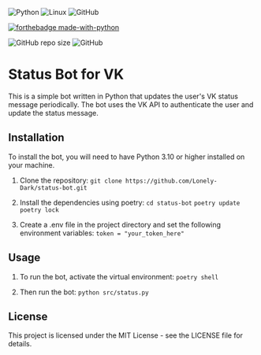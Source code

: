 ![Python](https://img.shields.io/badge/python-3670A0?style=for-the-badge&logo=python&logoColor=ffdd54)
![Linux](https://img.shields.io/badge/Linux-FCC624?style=for-the-badge&logo=linux&logoColor=black)
![GitHub](https://img.shields.io/badge/github-%23121011.svg?style=for-the-badge&logo=github&logoColor=white)

[![forthebadge made-with-python](http://ForTheBadge.com/images/badges/made-with-python.svg)](https://www.python.org/)

![GitHub repo size](https://img.shields.io/github/repo-size/Lonely-Dark/status-bot?style=flat-square)
![GitHub](https://img.shields.io/github/license/Lonely-Dark/status-bot?style=flat-square)

# Status Bot for VK
This is a simple bot written in Python that updates the user's VK status message periodically. The bot uses the VK API to authenticate the user and update the status message.

## Installation
To install the bot, you will need to have Python 3.10 or higher installed on your machine.

1. Clone the repository:
`git clone https://github.com/Lonely-Dark/status-bot.git`

2. Install the dependencies using poetry:
`cd status-bot`
`poetry update`
`poetry lock`

3. Create a .env file in the project directory and set the following environment variables:
`token = "your_token_here"`
## Usage
1. To run the bot, activate the virtual environment:
`poetry shell`

2. Then run the bot:
`python src/status.py`

## License
This project is licensed under the MIT License - see the LICENSE file for details.